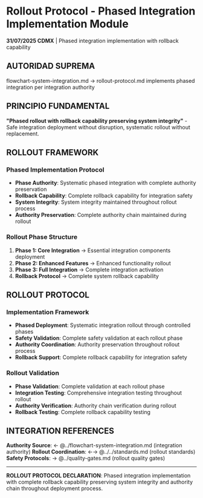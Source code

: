 # Rollout Protocol - Phased Integration Implementation Module

**31/07/2025 CDMX** | Phased integration implementation with rollback capability

## AUTORIDAD SUPREMA
flowchart-system-integration.md → rollout-protocol.md implements phased integration per integration authority

## PRINCIPIO FUNDAMENTAL
**"Phased rollout with rollback capability preserving system integrity"** - Safe integration deployment without disruption, systematic rollout without replacement.

## ROLLOUT FRAMEWORK

### **Phased Implementation Protocol**
- **Phase Authority**: Systematic phased integration with complete authority preservation
- **Rollback Capability**: Complete rollback capability for integration safety
- **System Integrity**: System integrity maintained throughout rollout process
- **Authority Preservation**: Complete authority chain maintained during rollout

### **Rollout Phase Structure**
1. **Phase 1: Core Integration** → Essential integration components deployment
2. **Phase 2: Enhanced Features** → Enhanced functionality rollout
3. **Phase 3: Full Integration** → Complete integration activation
4. **Rollback Protocol** → Complete system rollback capability

## ROLLOUT PROTOCOL

### **Implementation Framework**
- **Phased Deployment**: Systematic integration rollout through controlled phases
- **Safety Validation**: Complete safety validation at each rollout phase
- **Authority Coordination**: Authority preservation throughout rollout process
- **Rollback Support**: Complete rollback capability for integration safety

### **Rollout Validation**
- **Phase Validation**: Complete validation at each rollout phase
- **Integration Testing**: Comprehensive integration testing throughout rollout
- **Authority Verification**: Authority chain verification during rollout
- **Rollback Testing**: Complete rollback capability testing

## INTEGRATION REFERENCES
**Authority Source**: ← @../flowchart-system-integration.md (integration authority)
**Rollout Coordination**: ←→ @../../standards.md (rollout standards)
**Safety Protocols**: → @../quality-gates.md (rollout quality gates)

---
**ROLLOUT PROTOCOL DECLARATION**: Phased integration implementation with complete rollback capability preserving system integrity and authority chain throughout deployment process.